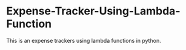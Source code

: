 # Expense-Tracker-Using-Lambda-Function
This is an expense trackers using lambda functions in python.
